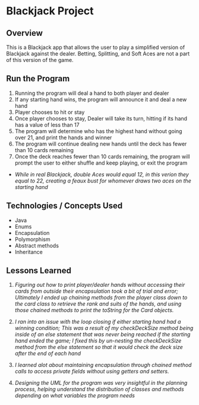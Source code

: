 # Blackjack Project

## Overview
This is a Blackjack app that allows the user to play a simplified version of Blackjack against the dealer. Betting, Splitting, and Soft Aces are not a part of this version of the game.

## Run the Program
1. Running the program will deal a hand to both player and dealer
2. If any starting hand wins, the program will announce it and deal a new hand
3. Player chooses to hit or stay
4. Once player chooses to stay, Dealer will take its turn, hitting if its hand has a value of less than 17
5. The program will determine who has the highest hand without going over 21, and print the hands and winner
6. The program will continue dealing new hands until the deck has fewer than 10 cards remaining
7. Once the deck reaches fewer than 10 cards remaining, the program will prompt the user to either shuffle and keep playing, or exit the program

- *While in real Blackjack, double Aces would equal 12, in this verion they equal to 22, creating a feaux bust for whomever draws two aces on the starting hand*
## Technologies / Concepts Used
- Java 
- Enums 
- Encapsulation
- Polymorphism
- Abstract methods
- Inheritance
## Lessons Learned
1. *Figuring out how to print player/dealer hands without accessing their cards from outside their encapsulation took a bit of trial and error; Ultimately I ended up chaining methods from the player class down to the card class to retrieve the rank and suits of the hands, and using those chained methods to print the toString for the Card objects.*

2. *I ran into an issue with the loop closing if either starting hand had a winning condition; This was a result of my checkDeckSize method being inside of an else statement that was never being reached if the starting hand ended the game; I fixed this by un-nesting the checkDeckSize method from the else statement so that it would check the deck size after the end of each hand*

3. *I learned alot about maintaining encapsulation through chained method calls to access private fields without using getters and setters.*

4. *Designing the UML for the program was very insightful in the planning process, helping understand the distribution of classes and methods depending on what variables the program needs*
